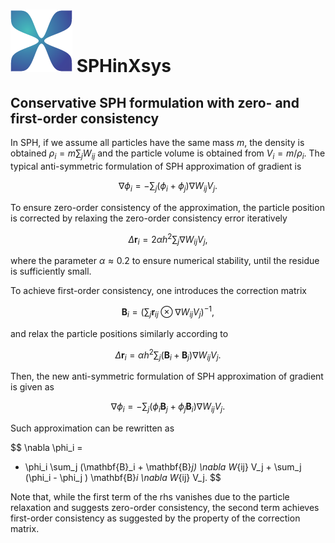# ![](../../assets/logo.png) SPHinXsys

## Conservative SPH formulation with zero- and first-order consistency

In SPH, if we assume all particles have the same mass $m$, 
the density is obtained $\rho_i = m \sum_j W_{ij}$ and 
the particle volume is obtained from $V_i = m/ \rho_i$.
The typical anti-symmetric formulation of SPH approximation of gradient is

$$
\nabla \phi_i = - \sum_j 
(\phi_i + \phi_j)  \nabla W_{ij} V_j.
$$

To ensure zero-order consistency of the approximation, 
the particle position is corrected by relaxing the zero-order 
consistency error iteratively

$$
\Delta \mathbf{r}_i = 2 \alpha h^{2} \sum_j  \nabla W_{ij} V_j,
$$

where the parameter $\alpha \approx 0.2$ to ensure numerical stability, 
until the residue is sufficiently small.

To achieve first-order consistency, one introduces the correction matrix

$$
\mathbf{B}_i = \left(\sum_j 
\mathbf{r}_{ij} \otimes \nabla W_{ij} V_j \right)^{-1},
$$

and relax the particle positions similarly according to 

$$
\Delta \mathbf{r}_i = \alpha h^{2} 
\sum_j (\mathbf{B}_i + \mathbf{B}_j) \nabla W_{ij} V_j.
$$

Then, the new anti-symmetric formulation of SPH approximation of gradient is given as

$$
\nabla \phi_i = - \sum_j 
(\phi_i \mathbf{B}_j + \phi_j \mathbf{B}_i)  \nabla W_{ij} V_j.
$$

Such approximation can be rewritten as 

$$
\nabla \phi_i = 
- \phi_i \sum_j (\mathbf{B}_i + \mathbf{B}_j)  \nabla W_{ij} V_j +
\sum_j (\phi_i - \phi_j ) \mathbf{B}_i \nabla W_{ij} V_j.
$$

Note that, while the first term of the rhs vanishes due to the particle relaxation
and suggests zero-order consistency, 
the second term achieves first-order consistency 
as suggested by the property of the correction matrix.
